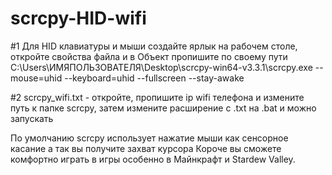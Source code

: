 # scrcpy-HID-wifi
#1 Для HID клавиатуры и мыши создайте ярлык на рабочем столе, откройте свойства файла и в Объект пропишите по своему пути C:\Users\ИМЯПОЛЬЗОВАТЕЛЯ\Desktop\scrcpy-win64-v3.3.1\scrcpy.exe --mouse=uhid --keyboard=uhid --fullscreen --stay-awake 

#2 scrcpy_wifi.txt - откройте, пропишите ip wifi телефона и измените путь к папке scrcpy, затем измените расширение с .txt на .bat и можно запускать

 По умолчанию scrcpy использует нажатие мыши как сенсорное касание а так вы получите захват курсора 
Короче вы сможете комфортно играть в игры особенно в Майнкрафт и Stardew Valley.
